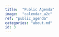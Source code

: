 ```yaml
---
title:  "Public Agenda"
image:  "calendar_a2c"
ref: "public_agenda"
categories: "about.md"
id: 3
---
```

